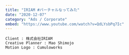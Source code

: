 ```yaml
---
title: "IRIAM #バーチャルなってみた"
date: "2020-12-07"
category: "Ads / Corporate"
embed: "https://www.youtube.com/watch?v=QdLYsbPq7Ic"
---
```


```plaintext
Client : 株式会社IRIAM
Creative Planner : Mao Shimojo
Motion Logo : Cumuloworks
```
